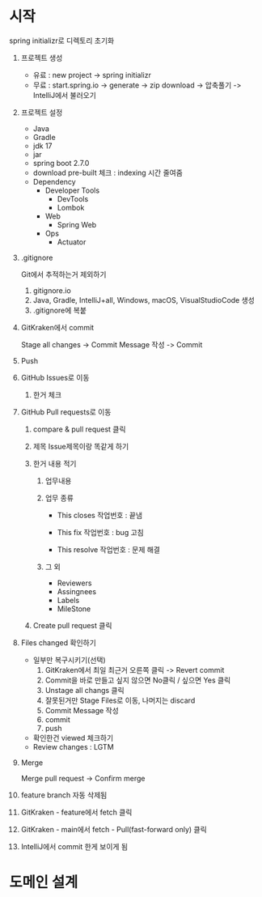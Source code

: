 # 시작

spring initializr로 디렉토리 초기화

1. 프로젝트 생성
   * 유료 : new project -> spring initializr
   * 무료 : start.spring.io -> generate -> zip download -> 압축풀기 -> IntelliJ에서 불러오기
2. 프로젝트 설정
   * Java 
   * Gradle
   * jdk 17
   * jar
   * spring boot 2.7.0
   * download pre-built 체크 : indexing 시간 줄여줌
   * Dependency
     * Developer Tools
       * DevTools
       * Lombok
     * Web
       * Spring Web
     * Ops
       * Actuator 

3. .gitignore

   Git에서 추적하는거 제외하기

   1. gitignore.io 
   2. Java, Gradle, IntelliJ+all, Windows, macOS, VisualStudioCode 생성
   3. .gitignore에 복붙

4. GitKraken에서 commit 

   Stage all changes -> Commit Message 작성 -> Commit

5. Push

6. GitHub Issues로 이동

   1. 한거 체크

7. GitHub Pull requests로 이동

   1. compare & pull request 클릭

   2. 제목 Issue제목이랑 똑같게 하기

   3. 한거 내용 적기

      1. 업무내용

      2. 업무 종류

         * This closes 작업번호 : 끝냄

         * This fix 작업번호 : bug 고침

         * This resolve 작업번호 : 문제 해결

      3. 그 외

         * Reviewers
         * Assingnees
         * Labels
         * MileStone

   4. Create pull request 클릭

8. Files changed 확인하기

   * 일부만 복구시키기(선택)
     1. GitKraken에서 최일 최근거 오른쪽 클릭 -> Revert commit
     2. Commit을 바로 만들고 싶지 않으면 No클릭 / 싶으면 Yes 클릭
     3. Unstage all changs 클릭
     4. 잘못된거만 Stage Files로 이동, 나머지는 discard
     5. Commit Message 작성
     6. commit
     7. push
   * 확인한건 viewed 체크하기
   * Review changes : LGTM

9. Merge

   Merge pull request -> Confirm merge

10. feature branch 자동 삭제됨
11. GitKraken - feature에서 fetch 클릭
12. GitKraken - main에서 fetch - Pull(fast-forward only) 클릭
13. IntelliJ에서 commit 한게 보이게 됨



# 도메인 설계

